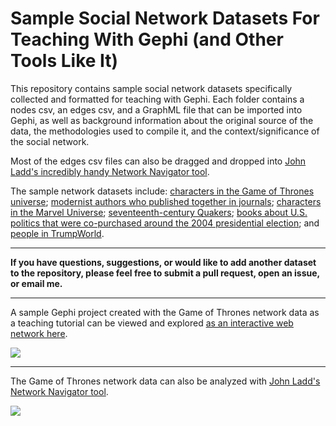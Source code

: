 # Sample Social Network Datasets For Teaching With Gephi (and Other Tools Like It)

This repository contains sample social network datasets specifically collected and formatted for teaching with Gephi. Each folder contains a nodes csv, an edges csv, and a GraphML file that can be imported into Gephi, as well as background information about the original source of the data, the methodologies used to compile it, and the context/significance of the social network.

Most of the edges csv files can also be dragged and dropped into [John Ladd's incredibly handy Network Navigator tool](http://dh-web.hss.cmu.edu/network_navigator/).

The sample network datasets include: [characters in the Game of Thrones universe](/sample-datasets/game-of-thrones/); [modernist authors who published together in journals](/sample-datasets/modernist_journals_project/); [characters in the Marvel Universe](/sample-datasets/marvel/); [seventeenth-century Quakers](/sample-datasets/quakers/); [books about U.S. politics that were co-purchased around the 2004 presidential election](/sample-datasets/political_books/); and [people in TrumpWorld](/sample-datasetss/trump/). 

****

**If you have questions, suggestions, or would like to add another dataset to the repository, please feel free to submit a pull request, open an issue, or email me.**

*****

A sample Gephi project created with the Game of Thrones network data as a teaching tutorial can be viewed and explored [as an interactive web network here](http://melaniewalsh.org/got-network).

![][1]

[1]: images/got-network.png
*****

The Game of Thrones network data can also be analyzed with [John Ladd's Network Navigator tool](http://dh-web.hss.cmu.edu/network_navigator/).

![][2]

[2]: images/got-network-nav.png





